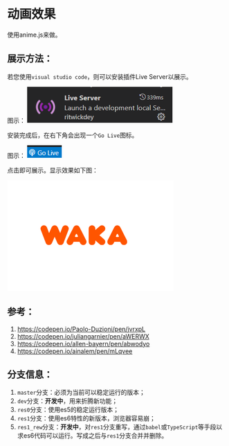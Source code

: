 # 动画效果

使用anime.js来做。

## 展示方法：

若您使用`visual studio code`，则可以安装插件Live Server以展示。

图示：
![Live Server](src/assets/live-server.png)

安装完成后，在右下角会出现一个`Go Live`图标。

图示：
![Go Live](src/assets/GoLive.png)


点击即可展示。显示效果如下图：

![show](src/assets/show.png)


## 参考：
1. https://codepen.io/Paolo-Duzioni/pen/jvrxpL
2. https://codepen.io/juliangarnier/pen/aWERWX
3. https://codepen.io/allen-bayern/pen/abwodyo
4. https://codepen.io/ainalem/pen/mLqvee

## 分支信息：

1. `master`分支：必须为当前可以稳定运行的版本；
2. `dev`分支：**开发中**，用来折腾新功能；
3. `res0`分支：使用es5的稳定运行版本；
4. `res1`分支：使用es6特性的新版本，浏览器容易崩；
5. `res1_rew`分支：**开发中**，对`res1`分支重写，通过`babel`或`TypeScript`等手段以求es6代码可以运行。写成之后与`res1`分支合并并删除。